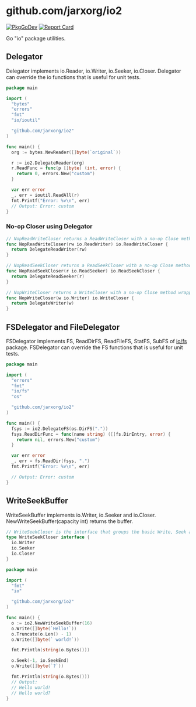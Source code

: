 # github.com/jarxorg/io2

[![PkgGoDev](https://pkg.go.dev/badge/github.com/jarxorg/io2)](https://pkg.go.dev/github.com/jarxorg/io2)
[![Report Card](https://goreportcard.com/badge/github.com/jarxorg/io2)](https://goreportcard.com/report/github.com/jarxorg/io2)

Go "io" package utilities.

## Delegator

Delegator implements io.Reader, io.Writer, io.Seeker, io.Closer.
Delegator can override the io functions that is useful for unit tests.

```go
package main

import (
  "bytes"
  "errors"
  "fmt"
  "io/ioutil"

  "github.com/jarxorg/io2"
)

func main() {
  org := bytes.NewReader([]byte(`original`))

  r := io2.DelegateReader(org)
  r.ReadFunc = func(p []byte) (int, error) {
    return 0, errors.New("custom")
  }

  var err error
  _, err = ioutil.ReadAll(r)
  fmt.Printf("Error: %v\n", err)
  // Output: Error: custom
}
```

### No-op Closer using Delegator

```go
// NopReadWriteCloser returns a ReadWriteCloser with a no-op Close method wrapping the provided interface.
func NopReadWriteCloser(rw io.ReadWriter) io.ReadWriteCloser {
  return DelegateReadWriter(rw)
}

// NopReadSeekCloser returns a ReadSeekCloser with a no-op Close method wrapping the provided interface.
func NopReadSeekCloser(r io.ReadSeeker) io.ReadSeekCloser {
  return DelegateReadSeeker(r)
}

// NopWriteCloser returns a WriteCloser with a no-op Close method wrapping the provided interface.
func NopWriteCloser(w io.Writer) io.WriteCloser {
  return DelegateWriter(w)
}
```

## FSDelegator and FileDelegator

FSDelegator implements FS, ReadDirFS, ReadFileFS, StatFS, SubFS of [io/fs](https://github.com/golang/go/tree/master/src/io/fs) package.
FSDelegator can override the FS functions that is useful for unit tests.

```go
package main

import (
  "errors"
  "fmt"
  "io/fs"
  "os"

  "github.com/jarxorg/io2"
)

func main() {
  fsys := io2.DelegateFS(os.DirFS("."))
  fsys.ReadDirFunc = func(name string) ([]fs.DirEntry, error) {
    return nil, errors.New("custom")
  }

  var err error
  _, err = fs.ReadDir(fsys, ".")
  fmt.Printf("Error: %v\n", err)

  // Output: Error: custom
}
```

## WriteSeekBuffer

WriteSeekBuffer implements io.Writer, io.Seeker and io.Closer.
NewWriteSeekBuffer(capacity int) returns the buffer.

```go
// WriteSeekCloser is the interface that groups the basic Write, Seek and Close methods.
type WriteSeekCloser interface {
  io.Writer
  io.Seeker
  io.Closer
}
```

```go
package main

import (
  "fmt"
  "io"

  "github.com/jarxorg/io2"
)

func main() {
  o := io2.NewWriteSeekBuffer(16)
  o.Write([]byte(`Hello!`))
  o.Truncate(o.Len() - 1)
  o.Write([]byte(` world!`))

  fmt.Println(string(o.Bytes()))

  o.Seek(-1, io.SeekEnd)
  o.Write([]byte(`?`))

  fmt.Println(string(o.Bytes()))
  // Output:
  // Hello world!
  // Hello world?
}
```
